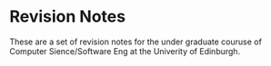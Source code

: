 Revision Notes
==============

These are a set of revision notes for the under graduate couruse of Computer Sience/Software Eng at the Univerity of Edinburgh.
